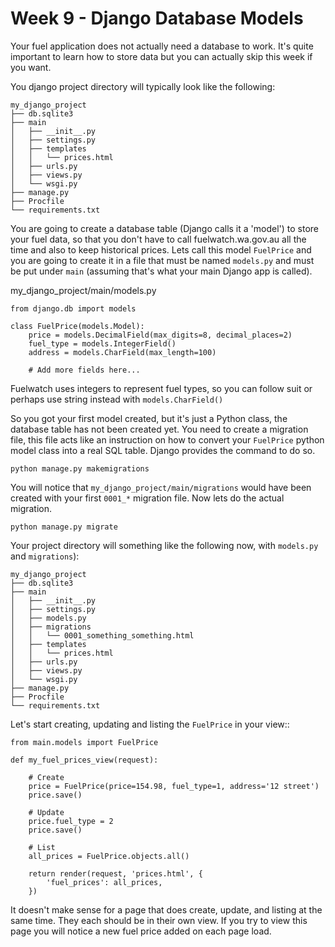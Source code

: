 Week 9 - Django Database Models
===============================

Your fuel application does not actually need a database to work. It's quite important to learn how to store data but you can actually skip this week if you want.

You django project directory will typically look like the following:

    my_django_project
    ├── db.sqlite3
    ├── main
    │   ├── __init__.py
    │   ├── settings.py
    │   ├── templates
    │   │   └── prices.html
    │   ├── urls.py
    │   ├── views.py
    │   └── wsgi.py
    ├── manage.py
    ├── Procfile
    └── requirements.txt

You are going to create a database table (Django calls it a 'model') to store your fuel data, so that you don't have to call fuelwatch.wa.gov.au all the time and also to keep historical prices. Lets call this model `FuelPrice` and you are going to create it in a file that must be named `models.py` and must be put under `main` (assuming that's what your main Django app is called).

my_django_project/main/models.py

    from django.db import models

    class FuelPrice(models.Model):
        price = models.DecimalField(max_digits=8, decimal_places=2)
        fuel_type = models.IntegerField()
        address = models.CharField(max_length=100)

        # Add more fields here... 
        
        
Fuelwatch uses integers to represent fuel types, so you can follow suit or perhaps use string instead with `models.CharField()`


So you got your first model created, but it's just a Python class, the database table has not been created yet. You need to create a migration file, this file acts like an instruction on how to convert your `FuelPrice` python model class into a real SQL table. Django provides the command to do so.

    python manage.py makemigrations

You will notice that `my_django_project/main/migrations` would have been created with your first `0001_*` migration file. Now lets do the actual migration. 

    python manage.py migrate

Your project directory will something like the following now, with `models.py` and `migrations`):

    my_django_project
    ├── db.sqlite3
    ├── main
    │   ├── __init__.py
    │   ├── settings.py
    │   ├── models.py
    │   ├── migrations
    │   │   └── 0001_something_something.html
    │   ├── templates
    │   │   └── prices.html
    │   ├── urls.py
    │   ├── views.py
    │   └── wsgi.py
    ├── manage.py
    ├── Procfile
    └── requirements.txt

Let's start creating, updating and listing the `FuelPrice` in your view::

    from main.models import FuelPrice

    def my_fuel_prices_view(request):

        # Create
        price = FuelPrice(price=154.98, fuel_type=1, address='12 street')
        price.save()

        # Update
        price.fuel_type = 2
        price.save()

        # List
        all_prices = FuelPrice.objects.all()
         
        return render(request, 'prices.html', {
            'fuel_prices': all_prices,
        })

It doesn't make sense for a page that does create, update, and listing at the same time. They each should be in their own view. If you try to view this page you will notice a new fuel price added on each page load. 

